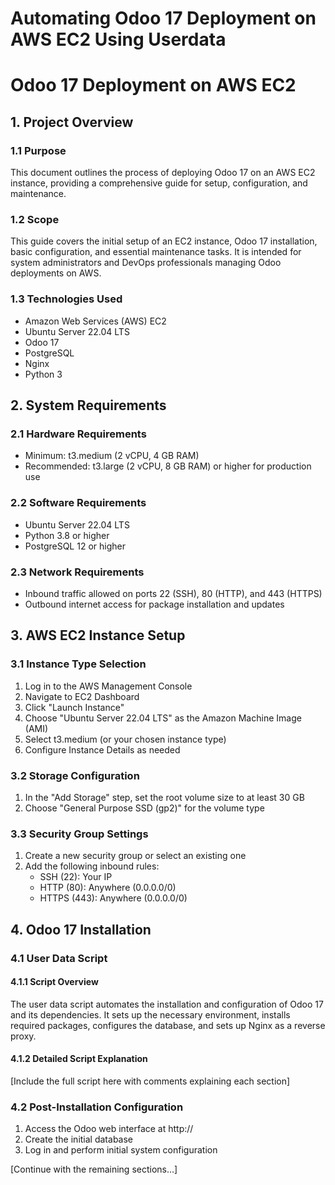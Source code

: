 # Automating Odoo 17 Deployment on AWS EC2 Using Userdata
# Odoo 17 Deployment on AWS EC2

## 1. Project Overview

### 1.1 Purpose
This document outlines the process of deploying Odoo 17 on an AWS EC2 instance, providing a comprehensive guide for setup, configuration, and maintenance.

### 1.2 Scope
This guide covers the initial setup of an EC2 instance, Odoo 17 installation, basic configuration, and essential maintenance tasks. It is intended for system administrators and DevOps professionals managing Odoo deployments on AWS.

### 1.3 Technologies Used
- Amazon Web Services (AWS) EC2
- Ubuntu Server 22.04 LTS
- Odoo 17
- PostgreSQL
- Nginx
- Python 3

## 2. System Requirements

### 2.1 Hardware Requirements
- Minimum: t3.medium (2 vCPU, 4 GB RAM)
- Recommended: t3.large (2 vCPU, 8 GB RAM) or higher for production use

### 2.2 Software Requirements
- Ubuntu Server 22.04 LTS
- Python 3.8 or higher
- PostgreSQL 12 or higher

### 2.3 Network Requirements
- Inbound traffic allowed on ports 22 (SSH), 80 (HTTP), and 443 (HTTPS)
- Outbound internet access for package installation and updates

## 3. AWS EC2 Instance Setup

### 3.1 Instance Type Selection
1. Log in to the AWS Management Console
2. Navigate to EC2 Dashboard
3. Click "Launch Instance"
4. Choose "Ubuntu Server 22.04 LTS" as the Amazon Machine Image (AMI)
5. Select t3.medium (or your chosen instance type)
6. Configure Instance Details as needed

### 3.2 Storage Configuration
1. In the "Add Storage" step, set the root volume size to at least 30 GB
2. Choose "General Purpose SSD (gp2)" for the volume type

### 3.3 Security Group Settings
1. Create a new security group or select an existing one
2. Add the following inbound rules:
   - SSH (22): Your IP
   - HTTP (80): Anywhere (0.0.0.0/0)
   - HTTPS (443): Anywhere (0.0.0.0/0)

## 4. Odoo 17 Installation

### 4.1 User Data Script

#### 4.1.1 Script Overview
The user data script automates the installation and configuration of Odoo 17 and its dependencies. It sets up the necessary environment, installs required packages, configures the database, and sets up Nginx as a reverse proxy.

#### 4.1.2 Detailed Script Explanation
[Include the full script here with comments explaining each section]

### 4.2 Post-Installation Configuration
1. Access the Odoo web interface at http://<your-instance-public-ip>
2. Create the initial database
3. Log in and perform initial system configuration

[Continue with the remaining sections...]